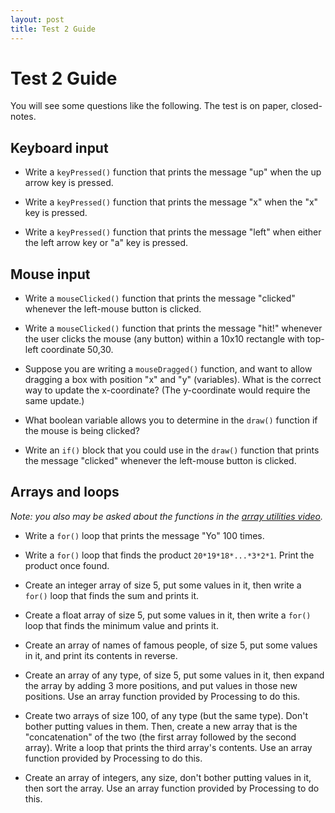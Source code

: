 ```yaml
---
layout: post
title: Test 2 Guide
---
```


# Test 2 Guide

You will see some questions like the following. The test is on paper,
closed-notes.

## Keyboard input

- Write a `keyPressed()` function that prints the message "up" when
  the up arrow key is pressed.
  
- Write a `keyPressed()` function that prints the message "x" when the
  "x" key is pressed.
  
- Write a `keyPressed()` function that prints the message "left" when
  either the left arrow key or "a" key is pressed.

## Mouse input

- Write a `mouseClicked()` function that prints the message "clicked"
  whenever the left-mouse button is clicked.
  
- Write a `mouseClicked()` function that prints the message "hit!"
  whenever the user clicks the mouse (any button) within a 10x10
  rectangle with top-left coordinate 50,30.
  
- Suppose you are writing a `mouseDragged()` function, and want to
  allow dragging a box with position "x" and "y" (variables). What is
  the correct way to update the x-coordinate? (The y-coordinate would
  require the same update.)
  
- What boolean variable allows you to determine in the `draw()`
  function if the mouse is being clicked?
  
- Write an `if()` block that you could use in the `draw()` function
  that prints the message "clicked" whenever the left-mouse button is
  clicked.

## Arrays and loops

*Note: you also may be asked about the functions in the
 [array utilities video](/videos/2013-02-23-array-utilities.html).*

- Write a `for()` loop that prints the message "Yo" 100 times.

- Write a `for()` loop that finds the product
  `20*19*18*...*3*2*1`. Print the product once found.

- Create an integer array of size 5, put some values in it, then write
  a `for()` loop that finds the sum and prints it.
  
- Create a float array of size 5, put some values in it, then write
  a `for()` loop that finds the minimum value and prints it.

- Create an array of names of famous people, of size 5, put some
  values in it, and print its contents in reverse.
  
- Create an array of any type, of size 5, put some values in it, then
  expand the array by adding 3 more positions, and put values in those
  new positions. Use an array function provided by Processing to do
  this.
  
- Create two arrays of size 100, of any type (but the same
  type). Don't bother putting values in them. Then, create a new array
  that is the "concatenation" of the two (the first array followed by
  the second array). Write a loop that prints the third array's
  contents. Use an array function provided by Processing to do this.
  
- Create an array of integers, any size, don't bother putting values
  in it, then sort the array. Use an array function provided by
  Processing to do this.

